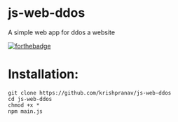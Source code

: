 # js-web-ddos
A simple web app for ddos a website 

[![forthebadge](https://forthebadge.com/images/badges/made-with-javascript.svg)](https://forthebadge.com)

# Installation:
```
git clone https://github.com/krishpranav/js-web-ddos
cd js-web-ddos
chmod +x *
npm main.js
```
